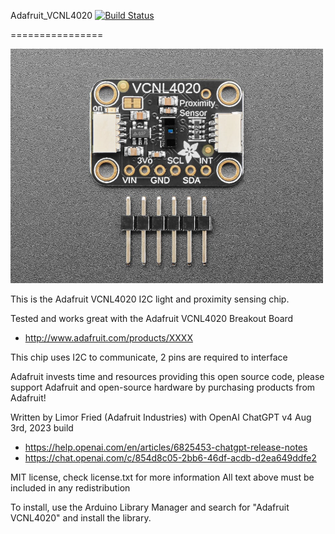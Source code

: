 Adafruit_VCNL4020 [![Build Status](https://github.com/adafruit/Adafruit_VCNL4020/workflows/Arduino%20Library%20CI/badge.svg)](https://github.com/adafruit/Adafruit_VCNL4020/actions)

================

<a href="https://www.adafruit.com/product/4558"><img src="assets/board.jpg?raw=true" width="500px"></a>

This is the Adafruit VCNL4020 I2C light and proximity sensing chip.

Tested and works great with the Adafruit VCNL4020 Breakout Board 
* http://www.adafruit.com/products/XXXX

This chip uses I2C to communicate, 2 pins are required to interface

Adafruit invests time and resources providing this open source code, please support Adafruit and open-source hardware by purchasing products from Adafruit!

Written by Limor Fried (Adafruit Industries) with OpenAI ChatGPT v4 Aug 3rd, 2023 build
  * https://help.openai.com/en/articles/6825453-chatgpt-release-notes
  * https://chat.openai.com/c/854d8c05-2bb6-46df-acdb-d2ea649ddfe2


MIT license, check license.txt for more information
All text above must be included in any redistribution

To install, use the Arduino Library Manager and search for "Adafruit VCNL4020" and install the library.

